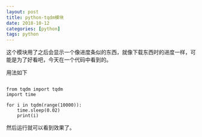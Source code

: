 ```yaml
---
layout: post
title: python-tqdm模块
date: 2018-10-12
categories: [python]
tags: python
---
```

<!--more-->

这个模块用了之后会显示一个像进度条似的东西，就像下载东西时的进度一样，可能是为了好看吧，今天在一个代码中看到的。

用法如下

```

from tqdm import tqdm
import time

for i in tqdm(range(10000)):
    time.sleep(0.02)
    print(i)

```

然后运行就可以看到效果了。

